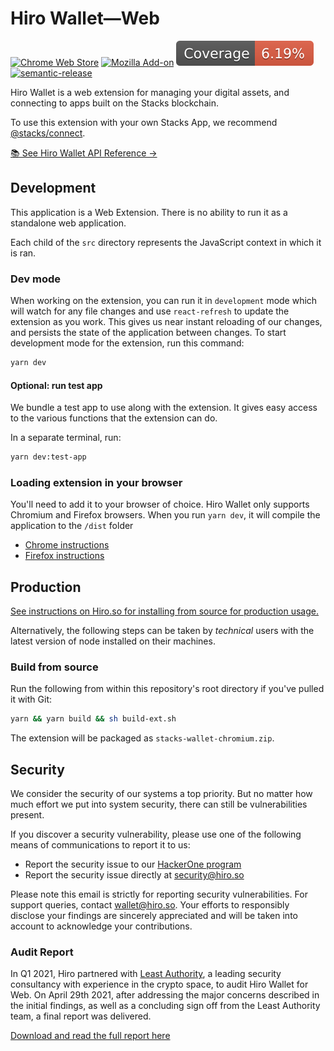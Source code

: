 # Hiro Wallet—Web

[![Chrome Web Store](https://img.shields.io/chrome-web-store/stars/ldinpeekobnhjjdofggfgjlcehhmanlj?label=Chrome%20Web%20Store)](https://chrome.google.com/webstore/detail/stacks-wallet/ldinpeekobnhjjdofggfgjlcehhmanlj)
[![Mozilla Add-on](https://img.shields.io/amo/stars/hiro-wallet?label=Firefox%20Add-on)](https://addons.mozilla.org/en-US/firefox/addon/hiro-wallet/)
[![coverage](https://raw.githubusercontent.com/hirosystems/stacks-wallet-web/gh-pages/badge.svg)](https://hirosystems.github.io/stacks-wallet-web/)
[![semantic-release](https://img.shields.io/badge/%20%20%F0%9F%93%A6%F0%9F%9A%80-semantic--release-e10079.svg)](https://github.com/semantic-release/semantic-release)


Hiro Wallet is a web extension for managing your digital assets, and connecting to apps built on the Stacks blockchain.

To use this extension with your own Stacks App, we recommend  [@stacks/connect](https://github.com/hirosystems/connect).

[📚 See Hiro Wallet API Reference →](https://github.com/hirosystems/stacks-wallet-web/wiki)



## Development

This application is a Web Extension. There is no ability to run it as a standalone web application.

Each child of the `src` directory represents the JavaScript context in which it is ran.

### Dev mode

When working on the extension, you can run it in `development` mode which will watch for any file changes and
use `react-refresh` to update the extension as you work. This gives us near instant reloading of our changes, and
persists the state of the application between changes. To start development mode for the extension, run this command:

```bash
yarn dev
```

#### Optional: run test app

We bundle a test app to use along with the extension. It gives easy access to the various functions that the extension
can do.

In a separate terminal, run:

```bash
yarn dev:test-app
```

### Loading extension in your browser

You'll need to add it to your browser of choice. Hiro Wallet only
supports Chromium and Firefox browsers. When you run `yarn dev`, it will compile the application to the `/dist` folder

- [Chrome instructions](https://developer.chrome.com/docs/extensions/mv3/faq/#faq-dev-01)
- [Firefox instructions](https://developer.mozilla.org/en-US/docs/Mozilla/Add-ons/WebExtensions/Your_first_WebExtension#trying_it_out)

## Production

[See instructions on Hiro.so for installing from source for production usage.](https://www.hiro.so/wallet/install-web-source)

Alternatively, the following steps can be taken by _technical_ users with the latest version of node installed on their machines.

### Build from source

Run the following from within this repository's root directory if you've pulled it with Git:

```bash
yarn && yarn build && sh build-ext.sh
```


The extension will be packaged as `stacks-wallet-chromium.zip`.


## Security

We consider the security of our systems a top priority. But no matter how much effort we put into system security, there can still be vulnerabilities present.

If you discover a security vulnerability, please use one of the following means of communications to report it to us:

- Report the security issue to our [HackerOne program](https://hackerone.com/hiro)
- Report the security issue directly at [security@hiro.so](mailto:security@hiro.so)

Please note this email is strictly for reporting security vulnerabilities. For support queries, contact [wallet@hiro.so](mailto:wallet@hiro.so). Your efforts to responsibly disclose your findings are sincerely appreciated and will be taken into account to acknowledge your contributions.

### Audit Report

In Q1 2021, Hiro partnered with [Least Authority](https://leastauthority.com/), a leading security consultancy with experience in the crypto space, to audit Hiro Wallet for Web. On April 29th 2021, after addressing the major concerns described in the initial findings, as well as a concluding sign off from the Least Authority team, a final report was delivered.

[Download and read the full report here](https://github.com/hirosystems/stacks-wallet-web/blob/main/public/docs/least-authority-security-audit-report.pdf)
